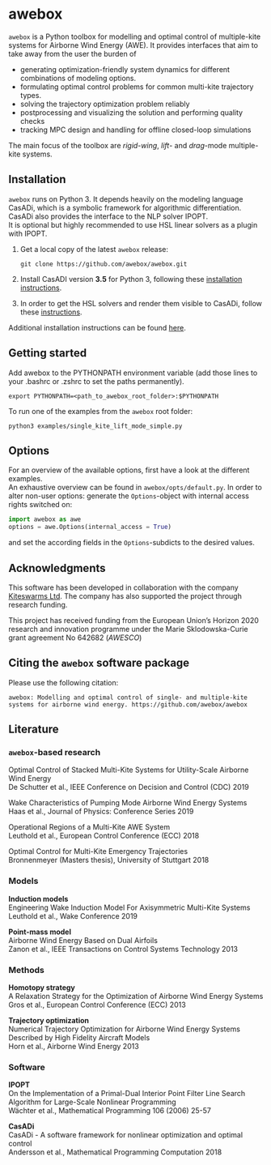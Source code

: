 # awebox

`awebox` is a Python toolbox for modelling and optimal control of multiple-kite systems for Airborne Wind Energy (AWE). It provides interfaces that aim to take away from the user the burden of

* generating optimization-friendly system dynamics for different combinations of modeling options.
* formulating optimal control problems for common multi-kite trajectory types.
* solving the trajectory optimization problem reliably
* postprocessing and visualizing the solution and performing quality checks 
* tracking MPC design and handling for offline closed-loop simulations

The main focus of the toolbox are _rigid-wing_, _lift_- and _drag_-mode multiple-kite systems.

## Installation

`awebox` runs on Python 3. It depends heavily on the modeling language CasADi, which is a symbolic framework for algorithmic differentiation. CasADi also provides the interface to the NLP solver IPOPT.  
It is optional but highly recommended to use HSL linear solvers as a plugin with IPOPT.

1.   Get a local copy of the latest `awebox` release:

     ```
     git clone https://github.com/awebox/awebox.git
     ```

2.   Install CasADI version **3.5** for Python 3, following these [installation instructions](https://github.com/casadi/casadi/wiki/InstallationInstructions).

3.   In order to get the HSL solvers and render them visible to CasADi, follow these [instructions](https://github.com/casadi/casadi/wiki/Obtaining-HSL).

Additional installation instructions can be found [here](https://github.com/awebox/awebox/blob/develop/INSTALLATION.md).


## Getting started

Add awebox to the PYTHONPATH environment variable (add those lines to your .bashrc or .zshrc to set the paths permanently).

```
export PYTHONPATH=<path_to_awebox_root_folder>:$PYTHONPATH
```


To run one of the examples from the `awebox` root folder:

```
python3 examples/single_kite_lift_mode_simple.py
```

## Options

For an overview of the available options, first have a look at the different examples.  
An exhaustive overview can be found in `awebox/opts/default.py`.
In order to alter non-user options: generate the `Options`-object with internal access rights switched on:

```python
import awebox as awe
options = awe.Options(internal_access = True)
```

and set the according fields in the `Options`-subdicts to the desired values.

## Acknowledgments

This software has been developed in collaboration with the company [Kiteswarms Ltd](http://www.kiteswarms.com). The company has also supported the project through research funding.

This project has received funding from the European Union’s Horizon 2020 research and innovation programme under the Marie Sklodowska-Curie grant agreement No 642682 (_AWESCO_)

## Citing the `awebox` software package
Please use the following citation: 

```
awebox: Modelling and optimal control of single- and multiple-kite systems for airborne wind energy. https://github.com/awebox/awebox
```

## Literature

### `awebox`-based research

Optimal Control of Stacked Multi-Kite Systems for Utility-Scale Airborne Wind Energy \
De Schutter et al., IEEE Conference on Decision and Control (CDC) 2019

Wake Characteristics of Pumping Mode Airborne Wind Energy Systems
Haas et al., Journal of Physics: Conference Series 2019

Operational Regions of a Multi-Kite AWE System \
Leuthold et al., European Control Conference (ECC) 2018

Optimal Control for Multi-Kite Emergency Trajectories \
Bronnenmeyer (Masters thesis), University of Stuttgart 2018

### Models

**Induction models**\
Engineering Wake Induction Model For Axisymmetric Multi-Kite Systems \
Leuthold et al., Wake Conference 2019

**Point-mass model**\
Airborne Wind Energy Based on Dual Airfoils \
Zanon et al., IEEE Transactions on Control Systems Technology 2013

### Methods

**Homotopy strategy** \
A Relaxation Strategy for the Optimization of Airborne Wind Energy Systems \
Gros et al., European Control Conference (ECC) 2013

**Trajectory optimization** \
Numerical Trajectory Optimization for Airborne Wind Energy Systems Described by High Fidelity Aircraft Models \
Horn et al., Airborne Wind Energy 2013

### Software

**IPOPT**\
On the Implementation of a Primal-Dual Interior Point Filter Line Search Algorithm for Large-Scale Nonlinear Programming \
Wächter et al., Mathematical Programming 106 (2006) 25-57

**CasADi**\
CasADi - A software framework for nonlinear optimization and optimal control \
Andersson et al., Mathematical Programming Computation 2018